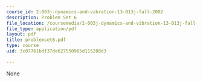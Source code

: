 ```yaml
---
course_id: 2-003j-dynamics-and-vibration-13-013j-fall-2002
description: Problem Set 6
file_location: /coursemedia/2-003j-dynamics-and-vibration-13-013j-fall-2002/3c07761bdf37de627550985d115208d3_problemset6.pdf
file_type: application/pdf
layout: pdf
title: problemset6.pdf
type: course
uid: 3c07761bdf37de627550985d115208d3

---
```

None